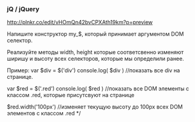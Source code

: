 ### jQ / jQuery

http://plnkr.co/edit/vHOmQn42bvCPXAth19km?p=preview

Напишите конструктор my_$, который принимает аргументом DOM селектор.
 
Реализуйте методы width, height которые соответсвенно изменяют ширишу и высоту всех селекторов, 
которые мы определили ранее.
 
Пример:
var $div = $('div') 
console.log( $div ) //показать все div на странице.
 
var $red = $('.red') 
console.log( $red ) //показать все DOM элементы с классом .red, которые присутсвуют на странице
 
$red.width('100px') //изменяет текущую высоту до 100px всех DOM элементов с классом .red
*/
